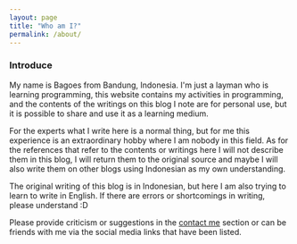 ```yaml
---
layout: page
title: "Who am I?"
permalink: /about/
---
```

### Introduce
My name is Bagoes from Bandung, Indonesia. I'm just a layman who is learning programming, this website contains my activities in programming, and the contents of the writings on this blog I note are for personal use, but it is possible to share and use it as a learning medium.

For the experts what I write here is a normal thing, but for me this experience is an extraordinary hobby where I am nobody in this field. As for the references that refer to the contents or writings here I will not describe them in this blog, I will return them to the original source and maybe I will also write them on other blogs using Indonesian as my own understanding.

The original writing of this blog is in Indonesian, but here I am also trying to learn to write in English. If there are errors or shortcomings in writing, please understand :D

Please provide criticism or suggestions in the [contact me][contact] section or can be friends with me via the social media links that have been listed.

[contact]: /contact/


